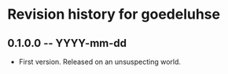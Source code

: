 # Revision history for goedeluhse

## 0.1.0.0  -- YYYY-mm-dd

* First version. Released on an unsuspecting world.
